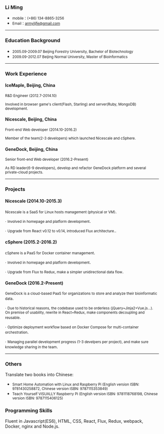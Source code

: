 ### Li Ming

- <small>mobile：(+86) 134-8865-3256</small>
- <small>Email：armyiljfe@gmail.com</small>

---

### Education Background

 - <small>2005.09-2009.07 Beijing Forestry University, Bachelor of Biotechnology</small>
 - <small>2009.09-2012.07 Beijing Normal University, Master of Bioinformatics</small> 

---

### Work Experience

#### IceMaple, Beijing, China
<small>R&D Engineer  (2012.7-2014.10)</small>

<small>Involved in browser game's client(Flash, Starling) and server(Ruby, MongoDB) development.</small> 
 
#### Nicescale, Beijing, China
<small>Front-end Web developer (2014.10-2016.2)</small>

<small>Member of the team(2-3 developers) which launched Nicescale and cSphere.</small>

#### GeneDock, Beijing, China
<small>Senior front-end Web developer (2016.2-Present)</small>

<small>As RD leader(6-9 developers), develop and refactor GeneDock platform and several private-cloud projects.</small>

---

### Projects

#### Nicescale (2014.10-2015.3)
<small>Nicescale is a SaaS for Linux hosts management (physical or VM)</small>.

∙ <small>Involved in homepage and platform development</small>.

∙ <small>Upgrade from React v0.12 to v0.14, introduced Flux architecture.</small>. 

#### cSphere (2015.2-2016.2)
<small>cSphere is a PaaS for Docker container management</small>.

∙ <small>Involved in homepage and platform development</small>.

∙ <small>Upgrade from Flux to Redux, make a simpler unidirectional data flow</small>.

#### GeneDock (2016.2-Present)
<small>GeneDock is a cloud-based PaaS for organizations to store and analyze their bioinformatic data</small>. 

∙ <small>Due to historical reasons, the codebase used to be orderless (jQuery+Jinja2+Vue.js...). On premise of usability, rewrite in React+Redux, make components decoupling and reusable</small>.

∙ <small>Optimize deployment workflow based on Docker Compose for multi-container orchestration</small>. 

∙ <small>Managing parallel development progress (1-3 develpers per project), and make sure knowledge sharing in the team</small>.

---

### Others
Translate two books into Chinese:

- <small>Smart Home Automation with Linux and Raspberry Pi (English version ISBN: 9781430258872, Chinese version ISBN: 9787115353849)</small>
- <small>Teach Yourself VISUALLY Raspberry Pi (English version ISBN: 9781118768198, Chinese version ISBN: 9787115406125)</small>

### Programming Skills
Fluent in Javascript(ES6), HTML, CSS, React, Flux, Redux, webpack, Docker, nginx and Node.js.
